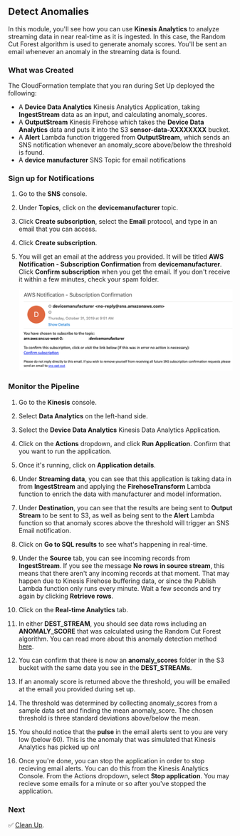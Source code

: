 ## Detect Anomalies

In this module, you'll see how you can use **Kinesis Analytics** to analyze streaming data in near real-time as it is ingested. In this case, the Random Cut Forest algorithm is used to generate anomaly scores. You'll be sent an email whenever an anomaly in the streaming data is found.

### What was Created

The CloudFormation template that you ran during Set Up deployed the following:

* A **Device Data Analytics** Kinesis Analytics Application, taking **IngestStream** data as an input, and calculating anomaly_scores.
* A **OutputStream** Kinesis Firehose which takes the **Device Data Analytics** data and puts it into the S3 **sensor-data-XXXXXXXX** bucket.
* A **Alert** Lambda function triggered from **OutputStream**, which sends an SNS notification whenever an anomaly_score above/below the threshold is found.
* A **device manufacturer** SNS Topic for email notifications

### Sign up for Notifications

1. Go to the **SNS** console.

1. Under **Topics**, click on the **devicemanufacturer** topic.

1. Click **Create subscription**, select the **Email** protocol, and type in an email that you can access.

1. Click **Create subscription**.

1. You will get an email at the address you provided. It will be titled **AWS Notification - Subscription Confirmation** from **devicemanufacturer**. Click **Confirm subscription** when you get the email. If you don't receive it within a few minutes, check your spam folder.
	
	![email-confirmation](Screenshots/subscription-confirmation.png)

### Monitor the Pipeline

1. Go to the **Kinesis** console.

1. Select **Data Analytics** on the left-hand side.

1. Select the **Device Data Analytics** Kinesis Data Analytics Application.

1. Click on the **Actions** dropdown, and click **Run Application**. Confirm that you want to run the application.

1. Once it's running, click on **Application details**.

1. Under **Streaming data**, you can see that this application is taking data in from **IngestStream** and applying the **FirehoseTransform** Lambda function to enrich the data with manufacturer and model information.

1. Under **Destination**, you can see that the results are being sent to **Output Stream** to be sent to S3, as well as being sent to the **Alert** Lambda function so that anomaly scores above the threshold will trigger an SNS Email notification.

1. Click on **Go to SQL results** to see what's happening in real-time.

1. Under the **Source** tab, you can see incoming records from **IngestStream**. If you see the message **No rows in source stream**, this means that there aren't any incoming records at that moment. That may happen due to Kinesis Firehose buffering data, or since the Publish Lambda function only runs every minute. Wait a few seconds and try again by clicking **Retrieve rows**.

1. Click on the **Real-time Analytics** tab.

1. In either **DEST_STREAM**, you should see data rows including an **ANOMALY_SCORE** that was calculated using the Random Cut Forest algorithm. You can read more about this anomaly detection method [here][random-cut].

1. You can confirm that there is now an **anomaly_scores** folder in the S3 bucket with the same data you see in the **DEST_STREAMs**.

1. If an anomaly score is returned above the threshold, you will be emailed at the email you provided during set up.

1. The threshold was determined by collecting anomaly_scores from a sample data set and finding the mean anomaly_score. The chosen threshold is three standard deviations above/below the mean.

1. You should notice that the **pulse** in the email alerts sent to you are very low (below 60). This is the anomaly that was simulated that Kinesis Analytics has picked up on!

1. Once you're done, you can stop the application in order to stop recieving email alerts. You can do this from the Kinesis Analytics Console. From the Actions dropdown, select **Stop application**. You may recieve some emails for a minute or so after you've stopped the application.

### Next

:white_check_mark: [Clean Up][cleanup].

[random-cut]: https://docs.aws.amazon.com/kinesisanalytics/latest/sqlref/sqlrf-random-cut-forest.html
[cleanup]: ../4_CleanUp/
